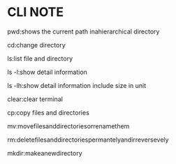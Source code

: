 # CLI NOTE
pwd:shows the current path inahierarchical directory

cd:change directory

ls:list file and directory

ls -l:show detail information

ls -lh:show detail information include size in unit

clear:clear terminal

cp:copy files and directories

mv:movefilesanddirectoriesorrenamethem

rm:deletefilesanddirectoriespermantelyandirreversevely

mkdir:makeanewdirectory
